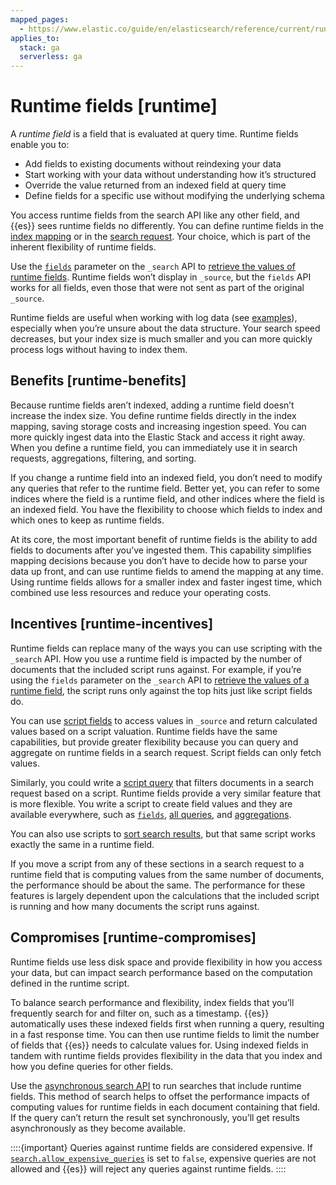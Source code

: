 ```yaml
---
mapped_pages:
  - https://www.elastic.co/guide/en/elasticsearch/reference/current/runtime.html
applies_to:
  stack: ga
  serverless: ga
---
```


# Runtime fields [runtime]

A *runtime field* is a field that is evaluated at query time. Runtime fields enable you to:

* Add fields to existing documents without reindexing your data
* Start working with your data without understanding how it’s structured
* Override the value returned from an indexed field at query time
* Define fields for a specific use without modifying the underlying schema

You access runtime fields from the search API like any other field, and {{es}} sees runtime fields no differently. You can define runtime fields in the [index mapping](map-runtime-field.md) or in the [search request](define-runtime-fields-in-search-request.md). Your choice, which is part of the inherent flexibility of runtime fields.

Use the [`fields`](asciidocalypse://docs/elasticsearch/docs/reference/elasticsearch/rest-apis/retrieve-selected-fields.md) parameter on the `_search` API to [retrieve the values of runtime fields](retrieve-runtime-field.md). Runtime fields won’t display in `_source`, but the `fields` API works for all fields, even those that were not sent as part of the original `_source`.

Runtime fields are useful when working with log data (see [examples](explore-data-with-runtime-fields.md)), especially when you’re unsure about the data structure. Your search speed decreases, but your index size is much smaller and you can more quickly process logs without having to index them.


## Benefits [runtime-benefits] 

Because runtime fields aren’t indexed, adding a runtime field doesn’t increase the index size. You define runtime fields directly in the index mapping, saving storage costs and increasing ingestion speed. You can more quickly ingest data into the Elastic Stack and access it right away. When you define a runtime field, you can immediately use it in search requests, aggregations, filtering, and sorting.

If you change a runtime field into an indexed field, you don’t need to modify any queries that refer to the runtime field. Better yet, you can refer to some indices where the field is a runtime field, and other indices where the field is an indexed field. You have the flexibility to choose which fields to index and which ones to keep as runtime fields.

At its core, the most important benefit of runtime fields is the ability to add fields to documents after you’ve ingested them. This capability simplifies mapping decisions because you don’t have to decide how to parse your data up front, and can use runtime fields to amend the mapping at any time. Using runtime fields allows for a smaller index and faster ingest time, which combined use less resources and reduce your operating costs.


## Incentives [runtime-incentives] 

Runtime fields can replace many of the ways you can use scripting with the `_search` API. How you use a runtime field is impacted by the number of documents that the included script runs against. For example, if you’re using the `fields` parameter on the `_search` API to [retrieve the values of a runtime field](retrieve-runtime-field.md), the script runs only against the top hits just like script fields do.

You can use [script fields](asciidocalypse://docs/elasticsearch/docs/reference/elasticsearch/rest-apis/retrieve-selected-fields.md#script-fields) to access values in `_source` and return calculated values based on a script valuation. Runtime fields have the same capabilities, but provide greater flexibility because you can query and aggregate on runtime fields in a search request. Script fields can only fetch values.

Similarly, you could write a [script query](asciidocalypse://docs/elasticsearch/docs/reference/query-languages/query-dsl-script-query.md) that filters documents in a search request based on a script. Runtime fields provide a very similar feature that is more flexible. You write a script to create field values and they are available everywhere, such as [`fields`](asciidocalypse://docs/elasticsearch/docs/reference/elasticsearch/rest-apis/retrieve-selected-fields.md), [all queries](../../../explore-analyze/query-filter/languages/querydsl.md), and [aggregations](../../../explore-analyze/query-filter/aggregations.md).

You can also use scripts to [sort search results](asciidocalypse://docs/elasticsearch/docs/reference/elasticsearch/rest-apis/sort-search-results.md#script-based-sorting), but that same script works exactly the same in a runtime field.

If you move a script from any of these sections in a search request to a runtime field that is computing values from the same number of documents, the performance should be about the same. The performance for these features is largely dependent upon the calculations that the included script is running and how many documents the script runs against.


## Compromises [runtime-compromises] 

Runtime fields use less disk space and provide flexibility in how you access your data, but can impact search performance based on the computation defined in the runtime script.

To balance search performance and flexibility, index fields that you’ll frequently search for and filter on, such as a timestamp. {{es}} automatically uses these indexed fields first when running a query, resulting in a fast response time. You can then use runtime fields to limit the number of fields that {{es}} needs to calculate values for. Using indexed fields in tandem with runtime fields provides flexibility in the data that you index and how you define queries for other fields.

Use the [asynchronous search API](https://www.elastic.co/docs/api/doc/elasticsearch/operation/operation-async-search-submit) to run searches that include runtime fields. This method of search helps to offset the performance impacts of computing values for runtime fields in each document containing that field. If the query can’t return the result set synchronously, you’ll get results asynchronously as they become available.

::::{important} 
Queries against runtime fields are considered expensive. If [`search.allow_expensive_queries`](../../../explore-analyze/query-filter/languages/querydsl.md#query-dsl-allow-expensive-queries) is set to `false`, expensive queries are not allowed and {{es}} will reject any queries against runtime fields.
::::








